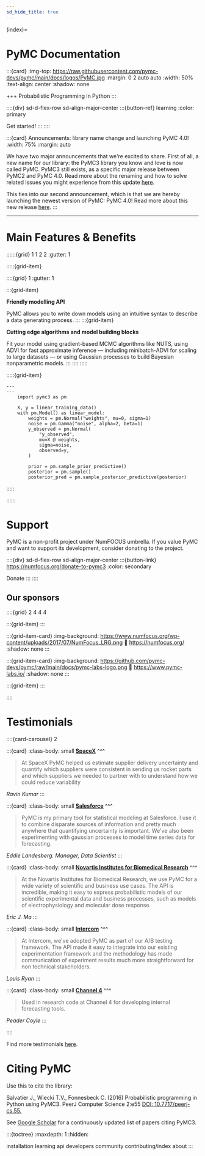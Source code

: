 ```yaml
---
sd_hide_title: true
---
```

(index)=
# PyMC Documentation

:::{card}
:img-top: https://raw.githubusercontent.com/pymc-devs/pymc/main/docs/logos/PyMC.jpg
:margin: 0 2 auto auto
:width: 50%
:text-align: center
:shadow: none

+++
Probabilistic Programming in Python
:::

::::{div} sd-d-flex-row sd-align-major-center
:::{button-ref} learning
:color: primary

Get started!
:::
::::


:::{card} Announcements: library name change and launching PyMC 4.0!
:width: 75%
:margin: auto

We have two major announcements that we're excited to share. First of all, a new name for our library: the PyMC3 library you know and love is now called PyMC. PyMC3 still exists, as a specific major release between PyMC2 and PyMC 4.0. Read more about the renaming and how to solve related issues you might experience from this update [here]().

This ties into our second announcement, which is that we are hereby launching the newest version of PyMC: PyMC 4.0! Read more about this new release [here]().
:::

---

# Main Features & Benefits

::::::{grid} 1 1 2 2
:gutter: 1

:::::{grid-item}

::::{grid} 1
:gutter: 1

:::{grid-item}

**Friendly modelling API**

PyMC allows you to write down models using an intuitive syntax to describe a data generating process.
:::
:::{grid-item}

**Cutting edge algorithms and model building blocks**

Fit your model using gradient-based MCMC algorithms like NUTS, using ADVI for fast approximate inference — including minibatch-ADVI for scaling to large datasets — or using Gaussian processes to build Bayesian nonparametric models.
:::
::::
:::::

:::::{grid-item}

```{code-block} python
---
---
    import pymc3 as pm

    X, y = linear_training_data()
    with pm.Model() as linear_model:
        weights = pm.Normal("weights", mu=0, sigma=1)
        noise = pm.Gamma("noise", alpha=2, beta=1)
        y_observed = pm.Normal(
            "y_observed",
            mu=X @ weights,
            sigma=noise,
            observed=y,
        )

        prior = pm.sample_prior_predictive()
        posterior = pm.sample()
        posterior_pred = pm.sample_posterior_predictive(posterior)
```
:::::

::::::

# Support

PyMC is a non-profit project under NumFOCUS umbrella. If you value PyMC and want to support its development, consider donating to the project.

::::{div} sd-d-flex-row sd-align-major-center
:::{button-link} https://numfocus.org/donate-to-pymc3
:color: secondary


Donate
:::
::::

## Our sponsors

::::{grid} 2 4 4 4

:::{grid-item}
:::

:::{grid-item-card}
:img-background: https://www.numfocus.org/wp-content/uploads/2017/07/NumFocus_LRG.png
:link: https://numfocus.org/
:shadow: none
:::

:::{grid-item-card}
:img-background: https://github.com/pymc-devs/pymc/raw/main/docs/pymc-labs-logo.png
:link: https://www.pymc-labs.io/
:shadow: none
:::

:::{grid-item}
:::

::::

# Testimonials

::::{card-carousel} 2

:::{card}
:class-body: small
**[SpaceX](https://www.spacex.com/)**
^^^
> At SpaceX PyMC helped us estimate supplier delivery uncertainty and quantify which suppliers were consistent in sending us rocket parts and which suppliers we needed to partner with to understand how we could reduce variability

_Ravin Kumar_
:::

:::{card}
:class-body: small
**[Salesforce](http://www.salesforce.com)**
^^^
> PyMC is my primary tool for statistical modeling at Salesforce. I use it to combine disparate sources of information and pretty much anywhere that quantifying uncertainty is important. We've also been experimenting with gaussian processes to model time series data for forecasting.

_Eddie Landesberg. Manager, Data Scientist_
:::

:::{card}
:class-body: small
**[Novartis Institutes for Biomedical Research](https://www.novartis.com/our-science/novartis-institutes-biomedical-research)**
^^^
> At the Novartis Institutes for Biomedical Research, we use PyMC for a wide variety of scientific and business use cases. The API is incredible, making it easy to express probabilistic models of our scientific experimental data and business processes, such as models of electrophysiology and molecular dose response.

_Eric J. Ma_
:::

:::{card}
:class-body: small
**[Intercom](https://www.intercom.com)**
^^^
> At Intercom, we've adopted PyMC as part of our A/B testing framework. The API made it easy to integrate into our existing experimentation framework and the methodology has made communication of experiment results much more straightforward for non technical stakeholders.

_Louis Ryan_
:::

:::{card}
:class-body: small
**[Channel 4](http://www.channel4.co.uk)**
^^^
> Used in research code at Channel 4 for developing internal forecasting tools.

_Peader Coyle_
:::

::::

Find more testimonials [here](https://github.com/pymc-devs/pymc/wiki/Testimonials).

# Citing PyMC

Use this to cite the library:

Salvatier J., Wiecki T.V., Fonnesbeck C. (2016) Probabilistic programming in Python using PyMC3. PeerJ Computer Science 2:e55 [DOI: 10.7717/peerj-cs.55.](https://doi.org/10.7717/peerj-cs.55)

See [Google Scholar](https://scholar.google.de/scholar?oi=bibs&hl=en&authuser=1&cites=6936955228135731011) for a continuously updated list of papers citing PyMC3.

:::{toctree}
:maxdepth: 1
:hidden:

installation
learning
api
developers
community
contributing/index
about
:::
